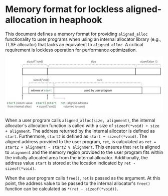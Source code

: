 # Memory format for lockless aligned-allocation in heaphook

This document defines a memory format for providing `aligned_alloc` functionality to user programs when using an internal allocator library (e.g., TLSF allocator) that lacks an equivalent to `aligned_alloc`.
A critical requirement is lockless operation for performance optimization.

![heaphook alignment](./heaphook_alignment.jpeg "heaphook alignment")

When a user program calls `aligned_alloc(size, alignment)`, the internal allocator's allocation function is called with a size of `sizeof(*void) + size + alignment`.
The address returned by the internal allocator is defined as `start`.
Furthermore, `start2` is defined as `start + sizeof(*void)`.
The aligned address provided to the user program, `ret`, is calculated as `ret = start2 + alignment - start2 % alignment`.
This ensures that `ret` is aligned to `alignment` and the memory region provided to the user program fits within the initially allocated area from the internal allocator.
Additionally, the address value `start` is stored at the location indicated by `ret - sizeof(*void)`.

When the user program calls `free()`, `ret` is passed as the argument.
At this point, the address value to be passed to the internal allocator's `free()` function can be calculated as `*(ret - sizeof(*void))`.